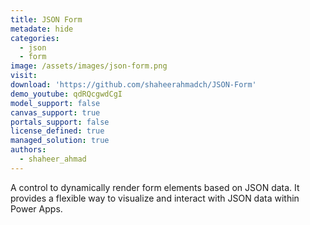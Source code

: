 ```yaml
---
title: JSON Form
metadate: hide
categories:
  - json
  - form
image: /assets/images/json-form.png
visit: 
download: 'https://github.com/shaheerahmadch/JSON-Form'
demo_youtube: qdRQcgwdCgI
model_support: false
canvas_support: true
portals_support: false
license_defined: true
managed_solution: true
authors:
  - shaheer_ahmad
---
```

A control to dynamically render form elements based on JSON data. It provides a flexible way to visualize and interact with JSON data within Power Apps.
